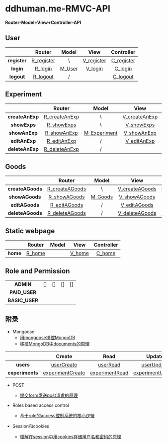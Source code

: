 # ddhuman.me-RMVC-API

**Router-Model+View+Controller-API**

## **User**

|              |    Router    |  Model   |     View     |  Controller  |
| :----------: | :----------: | :------: | :----------: | :----------: |
| **register** | [R_register] |    \     | [V_register] | [C_register] |
|  **login**   |  [R_login]   | [M_User] |  [V_login]   |  [C_login]   |
|  **logout**  |  [R_logout]  |    /     |              |  [C_logout]  |

[R_register]: /chapters/user/register/R_register.md
[V_register]: /chapters/user/register/V_register.md
[C_register]: /chapters/user/register/C_register.md
[R_login]: /chapters/user/login/R_login.md
[V_login]: /chapters/user/login/V_login.md
[C_login]: /chapters/user/login/C_login.md
[R_logout]: /chapters/user/logout/R_logout.md
[C_logout]: /chapters/user/logout/C_logout.md
[M_User]: /chapters/user/M_User.md

## **Experiment**

|                 |     Router      |     Model      |      View       |   Controller    |
| :-------------: | :-------------: | :------------: | :-------------: | :-------------: |
| **createAnExp** | [R_createAnExp] |       \        | [V_createAnExp] | [C_createAnExp] |
|  **showExps**   |  [R_showExps]   |       \        |  [V_showExps]   |  [C_showExps]   |
|  **showAnExp**  |  [R_showAnExp]  | [M_Experiment] |  [V_showAnExp]  |  [C_showAnExp]  |
|  **editAnExp**  |  [R_editAnExp]  |       /        |  [V_editAnExp]  |  [C_editAnExp]  |
|  **deleteAnExp**|  [R_deleteAnExp]|       /        |                 |  [C_deleteAnExp]|

[R_createAnExp]: /chapters/experiment/showAnExp/R_createAnExp.md
[V_createAnExp]: /chapters/experiment/showAnExp/V_createAnExp.md
[C_createAnExp]: /chapters/experiment/showAnExp/C_createAnExp.md
[R_showExps]: /chapters/experiment/showExps/R_showExps.md
[V_showExps]: /chapters/experiment/showExps/V_showExps.md
[C_showExps]: /chapters/experiment/showExps/C_showExps.md
[R_showAnExp]: /chapters/experiment/showAnExp/R_showAnExp.md
[V_showAnExp]: /chapters/experiment/showAnExp/V_showAnExp.md
[C_showAnExp]: /chapters/experiment/showAnExp/C_showAnExp.md
[R_editAnExp]: /chapters/experiment/editAnExp/R_editAnExp.md
[V_editAnExp]: /chapters/experiment/editAnExp/V_editAnExp.md
[C_editAnExp]: /chapters/experiment/editAnExp/C_editAnExp.md
[R_deleteAnExp]: /chapters/experiment/deleteAnExp/R_deleteAnExp.md
[C_deleteAnExp]: /chapters/experiment/deleteAnExp/C_deleteAnExp.md
[M_Experiment]: /chapters/experiment/M_Experiment.md

## **Goods**

|                  |      Router      |       Model      |       View       |    Controller    |
| :--------------: | :--------------: | :--------------: | :--------------: | :--------------: |
| **createAGoods** | [R_createAGoods] |         \        | [V_createAGoods] | [C_createAGoods] |
| **showAGoods**   | [R_showAGoods]   |    [M_Goods]     | [V_showAGoods]   | [C_showAGoods]   |
| **editAGoods**   | [R_editAGoods]   |       /          | [V_editAGoods]   | [C_editAGoods]   |
| **deleteAGoods** | [R_deleteAGoods] |       /          | [V_deleteAGoods] | [C_deleteAGoods] |

[R_createAGoods]: /chapters/goods/createAGoods/R_createAGoods.md
[V_createAGoods]: /chapters/goods/createAGoods/V_createAGoods.md
[C_createAGoods]: /chapters/goods/createAGoods/C_createAGoods.md
[R_showAGoods]: /chapters/goods/showAGoods/R_showAGoods.md
[V_showAGoods]: /chapters/goods/showAGoods/V_showAGoods.md
[C_showAGoods]: /chapters/goods/showAGoods/C_showAGoods.md
[R_editAGoods]: /chapters/goods/editAGoods/R_editAGoods.md
[V_editAGoods]: /chapters/goods/editAGoods/V_editAGoods.md
[C_editAGoods]: /chapters/goods/editAGoods/C_editAGoods.md
[R_deleteAGoods]: /chapters/goods/deleteAGoods/R_deleteAGoods.md
[V_deleteAGoods]: /chapters/goods/deleteAGoods/V_deleteAGoods.md
[C_deleteAGoods]: /chapters/goods/deleteAGoods/C_deleteAGoods.md
[M_Goods]: /chapters/goods/M_Goods.md

## **Static webpage**

|          |  Router  | Model |   View   | Controller |
| :------: | :------: | :---: | :------: | :--------: |
| **home** | [R_home] |       | [V_home] |  [C_home]  |

[R_home]: /chapters/static_webpage/home/R_home.md
[V_home]: /chapters/static_webpage/home/V_home.md
[C_home]: /chapters/static_webpage/home/C_home.md

## Role and Permission

|                |      |      |      |      |
| :------------: | :--: | :--: | :--: | :--: |
|   **ADMIN**    |  []  |  []  |  []  |  []  |
| **PAID_USER**  |      |      |      |      |
| **BASIC_USER** |      |      |      |      |

## 附录

- Mongoose
	- [用mongoose操控MongoDB](/chapters/附录/mongoose_CRUD_collections/用mongoose操控MongoDB.md)
	- [移植MongoDB中documents的原理](/chapters/附录//mongoose_CRUD_collections/移植MongoDB中documents的原理.md)

|                 |    Create    |    Read    |    Update    |    Delete    |
| :-------------: | :----------: | :--------: | :----------: | :----------: |
|    **users**    |[userCreate] | [userRead] | [userUpdate]|[userDelete] |
|**experiments**|[experimentCreate]|[experimentRead]|[experimentUpdate]|  [experimentDelete]|

[userCreate]: /chapters/附录/mongoose_CRUD_collections/userCreate.md
[userRead]: /chapters/附录/mongoose_CRUD_collections/userRead.md
[userUpdate]: /chapters/附录/mongoose_CRUD_collections/userUpdate.md
[userDelete]: /chapters/附录/mongoose_CRUD_collections/userDelete.md
[experimentCreate]: /chapters/附录/mongoose_CRUD_collections/experimentCreate.md
[experimentRead]: /chapters/附录/mongoose_CRUD_collections/experimentRead.md
[experimentUpdate]: /chapters/附录/mongoose_CRUD_collections/experimentUpdate.md
[experimentDelete]: /chapters/附录/mongoose_CRUD_collections/experimentDelete.md

- POST
    - [提交form发送post请求的原理](/chapters/附录/提交form发送post请求的原理.md)
  
- Roles based access control
    - [基于role的access控制系统的核心逻辑](/chapters/附录/基于role的access控制系统的核心逻辑.md)

- Session和cookies
  - [理解在session中用cookies存储用户名和密码的原理](/chapters/附录/理解在session中用cookies存储用户名和密码的原理.md)


